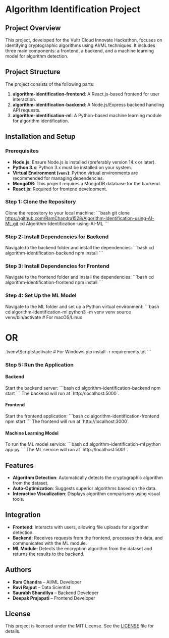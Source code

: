 
# Algorithm Identification Project

## Project Overview

This project, developed for the Vultr Cloud Innovate Hackathon, focuses on identifying cryptographic algorithms using AI/ML techniques. It includes three main components: a frontend, a backend, and a machine learning model for algorithm detection.

## Project Structure

The project consists of the following parts:
1. **algorithm-identification-frontend**: A React.js-based frontend for user interaction.
2. **algorithm-identification-backend**: A Node.js/Express backend handling API requests.
3. **algorithm-identification-ml**: A Python-based machine learning module for algorithm identification.

## Installation and Setup

### Prerequisites
- **Node.js**: Ensure Node.js is installed (preferably version 14.x or later).
- **Python 3.x**: Python 3.x must be installed on your system.
- **Virtual Environment (`venv`)**: Python virtual environments are recommended for managing dependencies.
- **MongoDB**: This project requires a MongoDB database for the backend.
- **React.js**: Required for frontend development.

### Step 1: Clone the Repository
Clone the repository to your local machine:
\`\`\`bash
git clone https://github.com/RamChandra1528/Algorithm-Identification-using-AI-ML.git
cd Algorithm-Identification-using-AI-ML
\`\`\`

### Step 2: Install Dependencies for Backend
Navigate to the backend folder and install the dependencies:
\`\`\`bash
cd algorithm-identification-backend
npm install
\`\`\`

### Step 3: Install Dependencies for Frontend
Navigate to the frontend folder and install the dependencies:
\`\`\`bash
cd algorithm-identification-frontend
npm install
\`\`\`

### Step 4: Set Up the ML Model
Navigate to the ML folder and set up a Python virtual environment:
\`\`\`bash
cd algorithm-identification-ml
python3 -m venv venv
source venv/bin/activate  # For macOS/Linux
# OR
.\venv\Scripts\activate  # For Windows
pip install -r requirements.txt
\`\`\`

### Step 5: Run the Application

#### Backend
Start the backend server:
\`\`\`bash
cd algorithm-identification-backend
npm start
\`\`\`
The backend will run at \`http://localhost:5000\`.

#### Frontend
Start the frontend application:
\`\`\`bash
cd algorithm-identification-frontend
npm start
\`\`\`
The frontend will run at \`http://localhost:3000\`.

#### Machine Learning Model
To run the ML model service:
\`\`\`bash
cd algorithm-identification-ml
python app.py
\`\`\`
The ML service will run at \`http://localhost:5001\`.

## Features
- **Algorithm Detection**: Automatically detects the cryptographic algorithm from the dataset.
- **Auto-Optimization**: Suggests superior algorithms based on the data.
- **Interactive Visualization**: Displays algorithm comparisons using visual tools.

## Integration
- **Frontend**: Interacts with users, allowing file uploads for algorithm detection.
- **Backend**: Receives requests from the frontend, processes the data, and communicates with the ML module.
- **ML Module**: Detects the encryption algorithm from the dataset and returns the results to the backend.

## Authors
- **Ram Chandra** – AI/ML Developer
- **Ravi Rajput** – Data Scientist
- **Saurabh Shandilya** – Backend Developer
- **Deepak Prajapati** – Frontend Developer

## License
This project is licensed under the MIT License. See the [LICENSE](LICENSE) file for details.
